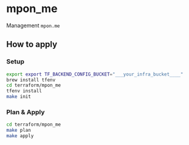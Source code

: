 # mpon_me

Management `mpon.me`

## How to apply

### Setup

```bash
export export TF_BACKEND_CONFIG_BUCKET="___your_infra_bucket____"
brew install tfenv
cd terraform/mpon_me
tfenv install
make init
```

### Plan & Apply

```bash
cd terraform/mpon_me
make plan
make apply
```

